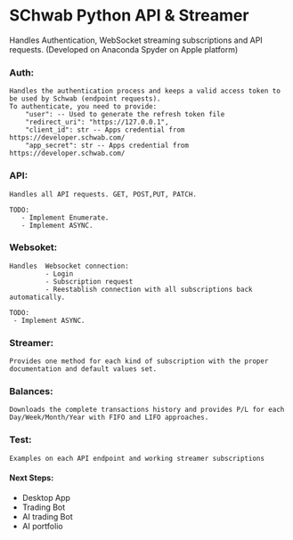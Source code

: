 # SChwab Python API & Streamer
Handles Authentication, WebSocket streaming subscriptions and API requests.
(Developed on Anaconda Spyder on Apple platform)

### Auth:
    Handles the authentication process and keeps a valid access token to be used by Schwab (endpoint requests).
    To authenticate, you need to provide:
        "user": -- Used to generate the refresh token file
        "redirect_uri": "https://127.0.0.1",
        "client_id": str -- Apps credential from https://developer.schwab.com/
        "app_secret": str -- Apps credential from https://developer.schwab.com/

### API:
    Handles all API requests. GET, POST,PUT, PATCH.

    TODO:
       - Implement Enumerate.
       - Implement ASYNC.

### Websoket:
    Handles  Websocket connection:
             - Login
             - Subscription request
             - Reestablish connection with all subscriptions back automatically.

    TODO:
     - Implement ASYNC.

### Streamer:
    Provides one method for each kind of subscription with the proper documentation and default values set.


### Balances:
    Downloads the complete transactions history and provides P/L for each Day/Week/Month/Year with FIFO and LIFO approaches.


### Test:
    Examples on each API endpoint and working streamer subscriptions


#### Next Steps:

- Desktop App
- Trading Bot
- AI trading Bot
- AI portfolio
